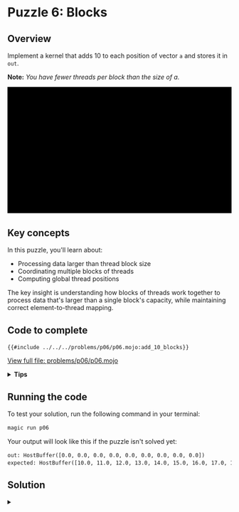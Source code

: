 # Puzzle 6: Blocks

## Overview
Implement a kernel that adds 10 to each position of vector `a` and stores it in `out`.

**Note:** _You have fewer threads per block than the size of a._

![Blocks visualization](./media/videos/720p30/puzzle_06_viz.gif)

## Key concepts

In this puzzle, you'll learn about:
- Processing data larger than thread block size
- Coordinating multiple blocks of threads
- Computing global thread positions

The key insight is understanding how blocks of threads work together to process data that's larger than a single block's capacity, while maintaining correct element-to-thread mapping.

## Code to complete

```mojo
{{#include ../../../problems/p06/p06.mojo:add_10_blocks}}
```
<a href="{{#include ../_includes/repo_url.md}}/blob/main/problems/p06/p06.mojo" class="filename">View full file: problems/p06/p06.mojo</a>

<details>
<summary><strong>Tips</strong></summary>

<div class="solution-tips">

1. Calculate global index: `i = block_dim.x * block_idx.x + thread_idx.x`
2. Add guard: `if i < size`
3. Inside guard: `out[i] = a[i] + 10.0`
</div>
</details>

## Running the code

To test your solution, run the following command in your terminal:

```bash
magic run p06
```

Your output will look like this if the puzzle isn't solved yet:
```txt
out: HostBuffer([0.0, 0.0, 0.0, 0.0, 0.0, 0.0, 0.0, 0.0, 0.0])
expected: HostBuffer([10.0, 11.0, 12.0, 13.0, 14.0, 15.0, 16.0, 17.0, 18.0])
```

## Solution

<details class="solution-details">
<summary></summary>

```mojo
{{#include ../../../solutions/p06/p06.mojo:add_10_blocks_solution}}
```

<div class="solution-explanation">

This solution demonstrates key concepts of block-based GPU processing:

1. **Global thread indexing**
   - Combines block and thread indices: `block_dim.x * block_idx.x + thread_idx.x`
   - Maps each thread to a unique global position
   - Example for 3 threads per block:
     ```txt
     Block 0: [0 1 2]
     Block 1: [3 4 5]
     Block 2: [6 7 8]
     ```

2. **Block coordination**
   - Each block processes a contiguous chunk of data
   - Block size (3) < Data size (9) requires multiple blocks
   - Automatic work distribution across blocks:
     ```txt
     Data:    [0 1 2 3 4 5 6 7 8]
     Block 0: [0 1 2]
     Block 1:       [3 4 5]
     Block 2:             [6 7 8]
     ```

3. **Bounds checking**
   - Guard condition `i < size` handles edge cases
   - Prevents out-of-bounds access when size isn't perfectly divisible by block size
   - Essential for handling partial blocks at the end of data

4. **Memory access pattern**
   - Coalesced memory access: threads in a block access contiguous memory
   - Each thread processes one element: `out[i] = a[i] + 10.0`
   - Block-level parallelism enables efficient memory bandwidth utilization

This pattern forms the foundation for processing large datasets that exceed the size of a single thread block.
</div>
</details>
